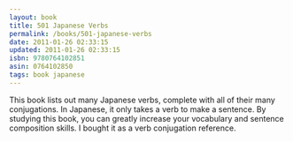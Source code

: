```yaml
---
layout: book
title: 501 Japanese Verbs
permalink: /books/501-japanese-verbs
date: 2011-01-26 02:33:15
updated: 2011-01-26 02:33:15
isbn: 9780764102851
asin: 0764102850
tags: book japanese
---
```

This book lists out many Japanese verbs, complete with all of their many
conjugations. In Japanese, it only takes a verb to make a sentence. By studying
this book, you can greatly increase your vocabulary and sentence composition
skills. I bought it as a verb conjugation reference.
